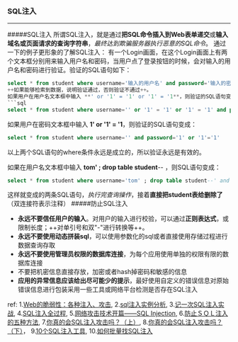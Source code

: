 ### SQL注入
* * *
#####SQL注入
所谓SQL注入，就是通过**把SQL命令插入到Web表单递交**或**输入域名或页面请求的查询字符串**，*最终达到欺骗服务器执行恶意的SQL命令*。
通过一下的例子更形象的了解SQL注入：
有一个Login画面，在这个Login画面上有两个文本框分别用来输入用户名和密码，当用户点了登录按钮的时候，会对输入的用户名和密码进行验证。验证的SQL语句如下：
```sql
select * from student where username='输入的用户名' and password='输入的密码'  ```
++如果能够检索到数据，说明验证通过，否则验证不通过++。
如果用户在用户名文本框中输入 **' or '1' = '1' or '1' = '1**，则验证的SQL语句变成：
```sql
select * from student where username='' or '1' = '1' or '1' = '1' and password=''
```
如果用户在密码文本框中输入 **1' or '1' = '1**，则验证的SQL语句变成：
```sql
select * from student where username='' and password='1' or '1'='1'
```
以上两个SQL语句的where条件永远是成立的，所以验证永远是有效的。

如果在用户名文本框中输入  **tom' ; drop table student**\-\- ，则SQL语句变成：
```sql
select * from student where username='tom' ; drop table student--' and password=''
```
这样就变成的两条SQL语句，*执行完查询操作*，接着**直接把student表给删除了**（双连接符表示注释）
#####防止SQL注入

- **永远不要信任用户的输入**。对用户的输入进行校验，可以通过**正则表达式**，或限制长度；++对单引号和双"-"进行转换等++。
- **永远不要使用动态拼装sql**，可以使用参数化的sql或者直接使用存储过程进行数据查询存取
- **永远不要使用管理员权限的数据库连接**，为每个应用使用单独的权限有限的数据库连接
- 不要把机密信息直接存放，加密或者hash掉密码和敏感的信息
- **应用的异常信息应该给出尽可能少的提示**，最好使用自定义的错误信息对原始错误信息进行包装采用一些工具或网络平台检测是否存在SQL注入


ref:
1.[Web的脆弱性：各种注入、攻击](http://blog.csdn.net/tianjf0514/article/details/8394086), 2.[sql注入实例分析](http://www.cnblogs.com/leftshine/p/SQLInjection.html), 3.[记一次SQL注入实战](http://blog.jobbole.com/105586/), 4.[SQL注入全过程](http://www.cnblogs.com/tester-l/p/6045466.html), 5.[网络攻击技术开篇——SQL Injection](http://www.cnblogs.com/rush/archive/2011/12/31/2309203.html),  6.[防止ＳＱＬ注入的五种方法](http://www.cnblogs.com/baizhanshi/p/6002898.html), 7.[你真的会SQL注入攻击吗？（上）](https://zhuanlan.zhihu.com/p/22397455), 8.[你真的会SQL注入攻击吗？（下）](https://zhuanlan.zhihu.com/p/22397620)， 9.[10个SQL注入工具](http://blog.jobbole.com/17763/), 10.[如何批量找SQL注入](https://zhuanlan.zhihu.com/p/27383405)